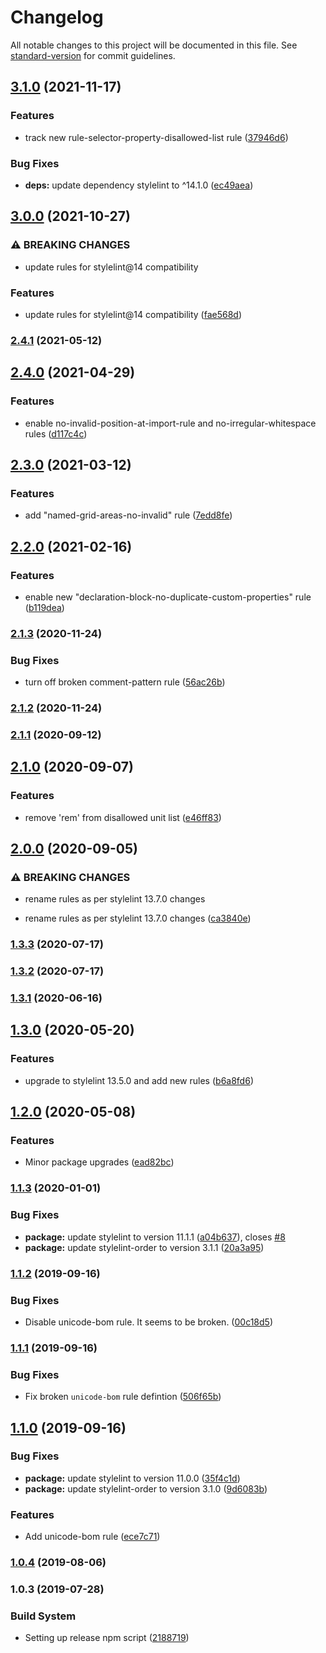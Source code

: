 # Changelog

All notable changes to this project will be documented in this file. See [standard-version](https://github.com/conventional-changelog/standard-version) for commit guidelines.

## [3.1.0](https://github.com/GlobexDesignsInc/stylelint-config-globex/compare/v3.0.0...v3.1.0) (2021-11-17)


### Features

* track new rule-selector-property-disallowed-list rule ([37946d6](https://github.com/GlobexDesignsInc/stylelint-config-globex/commit/37946d6197a0af39d03605a079c140e6a1a219a7))


### Bug Fixes

* **deps:** update dependency stylelint to ^14.1.0 ([ec49aea](https://github.com/GlobexDesignsInc/stylelint-config-globex/commit/ec49aea4b4fc2da3037ff7e86946f9b44e8cdfaf))

## [3.0.0](https://github.com/GlobexDesignsInc/stylelint-config-globex/compare/v2.4.1...v3.0.0) (2021-10-27)


### ⚠ BREAKING CHANGES

* update rules for stylelint@14 compatibility

### Features

* update rules for stylelint@14 compatibility ([fae568d](https://github.com/GlobexDesignsInc/stylelint-config-globex/commit/fae568dc08019eb35db416abf15423c1354ad18b))

### [2.4.1](https://github.com/GlobexDesignsInc/stylelint-config-globex/compare/v2.4.0...v2.4.1) (2021-05-12)

## [2.4.0](https://github.com/GlobexDesignsInc/stylelint-config-globex/compare/v2.3.0...v2.4.0) (2021-04-29)


### Features

* enable no-invalid-position-at-import-rule and no-irregular-whitespace rules ([d117c4c](https://github.com/GlobexDesignsInc/stylelint-config-globex/commit/d117c4cf78d561769d6b13729232ed31f46747b9))

## [2.3.0](https://github.com/GlobexDesignsInc/stylelint-config-globex/compare/v2.2.0...v2.3.0) (2021-03-12)


### Features

* add "named-grid-areas-no-invalid" rule ([7edd8fe](https://github.com/GlobexDesignsInc/stylelint-config-globex/commit/7edd8fe5f86065be5130de1468d43a1478f1f16d))

## [2.2.0](https://github.com/GlobexDesignsInc/stylelint-config-globex/compare/v2.1.3...v2.2.0) (2021-02-16)


### Features

* enable new "declaration-block-no-duplicate-custom-properties" rule ([b119dea](https://github.com/GlobexDesignsInc/stylelint-config-globex/commit/b119dea1ca57d43728ba0784528b333a6c4031ed))

### [2.1.3](https://github.com/GlobexDesignsInc/stylelint-config-globex/compare/v2.1.2...v2.1.3) (2020-11-24)


### Bug Fixes

* turn off broken comment-pattern rule ([56ac26b](https://github.com/GlobexDesignsInc/stylelint-config-globex/commit/56ac26be103c981fdc503ece9fbec0c8feedb75c))

### [2.1.2](https://github.com/GlobexDesignsInc/stylelint-config-globex/compare/v2.1.1...v2.1.2) (2020-11-24)

### [2.1.1](https://github.com/GlobexDesignsInc/stylelint-config-globex/compare/v2.1.0...v2.1.1) (2020-09-12)

## [2.1.0](https://github.com/GlobexDesignsInc/stylelint-config-globex/compare/v2.0.0...v2.1.0) (2020-09-07)


### Features

* remove 'rem' from disallowed unit list ([e46ff83](https://github.com/GlobexDesignsInc/stylelint-config-globex/commit/e46ff83e6f05df555f34dd706101a856dde2590c))

## [2.0.0](https://github.com/GlobexDesignsInc/stylelint-config-globex/compare/v1.3.3...v2.0.0) (2020-09-05)


### ⚠ BREAKING CHANGES

* rename rules as per stylelint 13.7.0 changes

* rename rules as per stylelint 13.7.0 changes ([ca3840e](https://github.com/GlobexDesignsInc/stylelint-config-globex/commit/ca3840e518b07653ab0b326100bcedc368157e73))

### [1.3.3](https://github.com/GlobexDesignsInc/stylelint-config-globex/compare/v1.3.2...v1.3.3) (2020-07-17)

### [1.3.2](https://github.com/GlobexDesignsInc/stylelint-config-globex/compare/v1.3.1...v1.3.2) (2020-07-17)

### [1.3.1](https://github.com/GlobexDesignsInc/stylelint-config-globex/compare/v1.3.0...v1.3.1) (2020-06-16)

## [1.3.0](https://github.com/GlobexDesignsInc/stylelint-config-globex/compare/v1.2.0...v1.3.0) (2020-05-20)


### Features

* upgrade to stylelint 13.5.0 and add new rules ([b6a8fd6](https://github.com/GlobexDesignsInc/stylelint-config-globex/commit/b6a8fd66ced89a6cb66b7ba646ce8a438de6907e))

## [1.2.0](https://github.com/GlobexDesignsInc/stylelint-config-globex/compare/v1.1.3...v1.2.0) (2020-05-08)


### Features

* Minor package upgrades ([ead82bc](https://github.com/GlobexDesignsInc/stylelint-config-globex/commit/ead82bc724f7e3551c0ba73440e651dc76abccc7))

### [1.1.3](https://github.com/GlobexDesignsInc/stylelint-config-globex/compare/v1.1.2...v1.1.3) (2020-01-01)


### Bug Fixes

* **package:** update stylelint to version 11.1.1 ([a04b637](https://github.com/GlobexDesignsInc/stylelint-config-globex/commit/a04b6373e2d1462a4c661a43a1facf46a97796d6)), closes [#8](https://github.com/GlobexDesignsInc/stylelint-config-globex/issues/8)
* **package:** update stylelint-order to version 3.1.1 ([20a3a95](https://github.com/GlobexDesignsInc/stylelint-config-globex/commit/20a3a952945b96c9cbd52014c9116a3b34f9ac50))

### [1.1.2](https://github.com/GlobexDesignsInc/stylelint-config-globex/compare/v1.1.1...v1.1.2) (2019-09-16)


### Bug Fixes

* Disable unicode-bom rule. It seems to be broken. ([00c18d5](https://github.com/GlobexDesignsInc/stylelint-config-globex/commit/00c18d5))

### [1.1.1](https://github.com/GlobexDesignsInc/stylelint-config-globex/compare/v1.1.0...v1.1.1) (2019-09-16)


### Bug Fixes

* Fix broken `unicode-bom` rule defintion ([506f65b](https://github.com/GlobexDesignsInc/stylelint-config-globex/commit/506f65b))

## [1.1.0](https://github.com/GlobexDesignsInc/stylelint-config-globex/compare/v1.0.4...v1.1.0) (2019-09-16)


### Bug Fixes

* **package:** update stylelint to version 11.0.0 ([35f4c1d](https://github.com/GlobexDesignsInc/stylelint-config-globex/commit/35f4c1d))
* **package:** update stylelint-order to version 3.1.0 ([9d6083b](https://github.com/GlobexDesignsInc/stylelint-config-globex/commit/9d6083b))


### Features

* Add unicode-bom rule ([ece7c71](https://github.com/GlobexDesignsInc/stylelint-config-globex/commit/ece7c71))

### [1.0.4](https://github.com/GlobexDesignsInc/stylelint-config-globex/compare/v1.0.3...v1.0.4) (2019-08-06)

### 1.0.3 (2019-07-28)


### Build System

* Setting up release npm script ([2188719](https://github.com/GlobexDesignsInc/stylelint-config-globex/commit/2188719))
